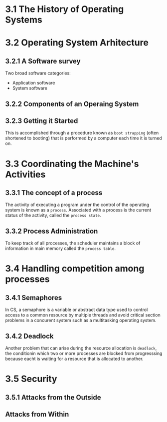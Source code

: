 # 3.1 The History of Operating Systems
# 3.2 Operating System Arhitecture
## 3.2.1 A Software survey
Two broad software categories:
- Application software
- System software
## 3.2.2 Components of an Operaing System
## 3.2.3 Getting it Started 
This is accomplished through a procedure known as `boot strapping` (often shortened to booting) that is performed by a computer each time it is turned on.
# 3.3 Coordinating the Machine's Activities
## 3.3.1 The concept of a process
The activity of executing a program under the control of the operating system is known as a `process`. Associated with a process is the current status of the activity, called the `process state`.
## 3.3.2 Process Administration 
To keep track of all processes, the scheduler maintains a block of information in main memory called the `process table`.
# 3.4 Handling competition among processes
## 3.4.1 Semaphores
In CS, a semaphore is a variable or abstract data type used to control access to a common resource by multiple threads and avoid critical section problems in a concurent system such as a multitasking operating system.
## 3.4.2 Deadlock
Another problem that can arise during the resource allocation is `deadlock`, the conditionin which two or more processes are blocked from progresssing because eacht is waiting for a resource that is allocated to another.
# 3.5 Security 
## 3.5.1 Attacks from the Outside
## Attacks from Within
